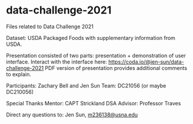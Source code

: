 # data-challenge-2021
Files related to Data Challenge 2021

Dataset: USDA Packaged Foods with supplementary information from USDA.

Presentation consisted of two parts: presentation + demonstration of user interface.
Interact with the interface here: https://coda.io/@jen-sun/data-challenge-2021
PDF version of presentation provides additional comments to explain.

Participants: Zachary Bell and Jen Sun
Team: DC21056 (or maybe DC210056)

Special Thanks
Mentor: CAPT Strickland
DSA Advisor: Professor Traves

Direct any questions to: Jen Sun, m236138@usna.edu
